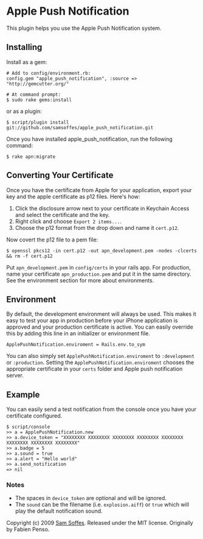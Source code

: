 # Apple Push Notification

This plugin helps you use the Apple Push Notification system.

## Installing

Install as a gem:

    # Add to config/environment.rb:
    config.gem "apple_push_notification", :source => "http://gemcutter.org/"

    # At command prompt:
    $ sudo rake gems:install

or as a plugin:

    $ script/plugin install git://github.com/samsoffes/apple_push_notification.git

Once you have installed apple\_push\_notification, run the following command:

    $ rake apn:migrate

## Converting Your Certificate

Once you have the certificate from Apple for your application, export your key
and the apple certificate as p12 files. Here's how:

1. Click the disclosure arrow next to your certificate in Keychain Access and select the certificate and the key. 
2. Right click and choose `Export 2 items...`. 
3. Choose the p12 format from the drop down and name it `cert.p12`. 

Now covert the p12 file to a pem file:

    $ openssl pkcs12 -in cert.p12 -out apn_development.pem -nodes -clcerts && rm -f cert.p12

Put `apn_development.pem` in `config/certs` in your rails app. For production, name your certificate `apn_production.pem` and put it in the same directory. See the environment section for more about environments.

## Environment

By default, the development environment will always be used. This makes it easy to test your app in production before your iPhone application is approved and your production certificate is active. You can easily override this by adding this line in an initializer or environment file.

    ApplePushNotification.enviroment = Rails.env.to_sym

You can also simply set `ApplePushNotification.enviroment` to `:development` or `:production`. Setting the `ApplePushNotification.enviroment` chooses the appropriate certificate in your `certs` folder and Apple push notification server.

## Example

You can easily send a test notification from the console once you have your certificate configured.

    $ script/console
    >> a = ApplePushNotification.new
    >> a.device_token = "XXXXXXXX XXXXXXXX XXXXXXXX XXXXXXXX XXXXXXXX XXXXXXXX XXXXXXXX XXXXXXXX"
    >> a.badge = 5
    >> a.sound = true
    >> a.alert = "Hello world"
    >> a.send_notification
    => nil

### Notes

* The spaces in `device_token` are optional and will be ignored. 
* The `sound` can be the filename (i.e. `explosion.aiff`) or `true` which will play the default notification sound.

Copyright (c) 2009 [Sam Soffes](http://samsoff.es). Released under the MIT license. Originally by Fabien Penso.
